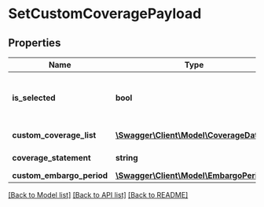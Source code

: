 # SetCustomCoveragePayload

## Properties
Name | Type | Description | Notes
------------ | ------------- | ------------- | -------------
**is_selected** | **bool** | Indicates if selected in a customer&#x27;s account. | 
**custom_coverage_list** | [**\Swagger\Client\Model\CoverageDates[]**](CoverageDates.md) | Coverage List | [optional] 
**coverage_statement** | **string** | Coverage Statement | [optional] 
**custom_embargo_period** | [**\Swagger\Client\Model\EmbargoPeriod**](EmbargoPeriod.md) |  | [optional] 

[[Back to Model list]](../README.md#documentation-for-models) [[Back to API list]](../README.md#documentation-for-api-endpoints) [[Back to README]](../README.md)


